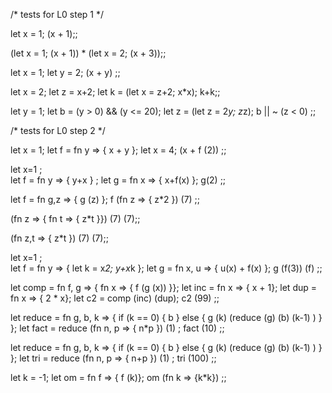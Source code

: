 /* tests for L0 step 1 */

let x = 1;
  (x + 1);;

(let x = 1; (x + 1)) * (let x = 2; (x + 3));;

let x = 1;
  let y = 2;
  (x + y)
;;

let x = 2;
let z = x+2;
let k = (let x = z+2; x*x);
k+k;;

let y = 1;
let b = (y > 0) && (y <= 20);
let z = (let z = 2*y;  z*z);
b || ~ (z < 0)
;;

/* tests for L0 step 2 */

let x = 1;
let f = fn y => { x + y };
let x = 4;
(x + f (2))
;;

let x=1 ;			 
let f = fn y => { y+x } ;
let g = fn x => { x+f(x) };
g(2) 
;;

let f = fn g,z => { g (z) };
f (fn z => { z*2 }) (7)
;;

(fn z => { fn t => { z*t }}) (7) (7);;


(fn z,t => { z*t }) (7) (7);;

let x=1 ;			 
let f = fn y => {
           let k = x*2;
  	   y+x*k
        };
let g = fn x, u =>
           { u(x) + f(x) };
g  (f(3)) (f) 
;;

let comp = fn f, g => 
        { fn x =>
        { f (g (x)) }};
let inc = fn x => { x + 1};
let dup = fn x => { 2 * x};
let c2 = comp (inc) (dup);
c2 (99)
;;

let reduce = 
fn g, b, k => {
    if (k == 0) { b }
    else {
         g (k) (reduce (g) (b) (k-1) )
      }
  };
let fact = reduce (fn n, p => { n*p }) (1) ;
fact (10)
;;

let reduce = 
fn g, b, k => {
    if (k == 0) { b }
    else {
         g (k) (reduce (g) (b) (k-1) )
      }
  };
let tri = reduce (fn n, p => { n+p }) (1) ;
tri (100)
;;

let k = -1;
let om = fn f => { f (k)};
om (fn k => {k*k})
;;

